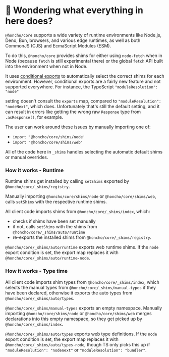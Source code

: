 # 👋 Wondering what everything in here does?

`@honcho/core` supports a wide variety of runtime environments like Node.js, Deno, Bun, browsers, and various
edge runtimes, as well as both CommonJS (CJS) and EcmaScript Modules (ESM).

To do this, `@honcho/core` provides shims for either using `node-fetch` when in Node (because `fetch` is still experimental there) or the global `fetch` API built into the environment when not in Node.

It uses [conditional exports](https://nodejs.org/api/packages.html#conditional-exports) to
automatically select the correct shims for each environment. However, conditional exports are a fairly new
feature and not supported everywhere. For instance, the TypeScript `"moduleResolution": "node"`

setting doesn't consult the `exports` map, compared to `"moduleResolution": "nodeNext"`, which does.
Unfortunately that's still the default setting, and it can result in errors like
getting the wrong raw `Response` type from `.asResponse()`, for example.

The user can work around these issues by manually importing one of:

- `import '@honcho/core/shims/node'`
- `import '@honcho/core/shims/web'`

All of the code here in `_shims` handles selecting the automatic default shims or manual overrides.

### How it works - Runtime

Runtime shims get installed by calling `setShims` exported by `@honcho/core/_shims/registry`.

Manually importing `@honcho/core/shims/node` or `@honcho/core/shims/web`, calls `setShims` with the respective runtime shims.

All client code imports shims from `@honcho/core/_shims/index`, which:

- checks if shims have been set manually
- if not, calls `setShims` with the shims from `@honcho/core/_shims/auto/runtime`
- re-exports the installed shims from `@honcho/core/_shims/registry`.

`@honcho/core/_shims/auto/runtime` exports web runtime shims.
If the `node` export condition is set, the export map replaces it with `@honcho/core/_shims/auto/runtime-node`.

### How it works - Type time

All client code imports shim types from `@honcho/core/_shims/index`, which selects the manual types from `@honcho/core/_shims/manual-types` if they have been declared, otherwise it exports the auto types from `@honcho/core/_shims/auto/types`.

`@honcho/core/_shims/manual-types` exports an empty namespace.
Manually importing `@honcho/core/shims/node` or `@honcho/core/shims/web` merges declarations into this empty namespace, so they get picked up by `@honcho/core/_shims/index`.

`@honcho/core/_shims/auto/types` exports web type definitions.
If the `node` export condition is set, the export map replaces it with `@honcho/core/_shims/auto/types-node`, though TS only picks this up if `"moduleResolution": "nodenext"` or `"moduleResolution": "bundler"`.
